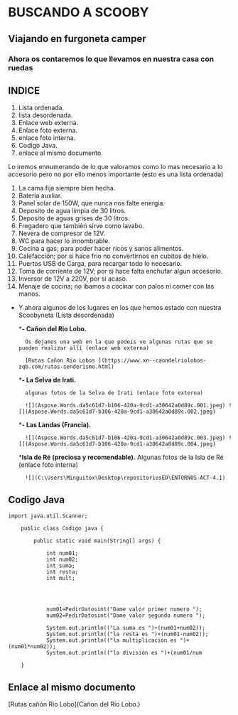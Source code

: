 # **BUSCANDO A SCOOBY**
## **Viajando en furgoneta camper**
### **Ahora os contaremos lo que llevamos en nuestra casa con ruedas**

## **INDICE**

1. Lista ordenada.
2. lista desordenada.
3. Enlace web externa.
4. Enlace foto externa.
5. enlace foto interna.
6. Codigo Java.
7. enlace al mismo documento.


Lo iremos ennumerando de lo que valoramos como lo mas necesario a lo accesorio
pero no por ello menos importante (esto es una lista ordenada)

1. La cama fija siempre bien hecha.
2. Bateria auxliar.
3. Panel solar de 150W, que nunca nos falte energia.
4. Deposito de agua limpia de 30 litros.
5. Deposito de aguas grises de 30 litros.
6. Fregadero que también sirve como lavabo.
7. Nevera de compresor de 12V.
8. WC para hacer lo innombrable.
9. Cocina a gas; para poder hacer ricos y sanos alimentos.
10. Calefacción; por si hace frio no convertirnos en cubitos de hielo.
11. Puertos USB de Carga, para recargar todo lo necesario.
12. Toma de corriente de 12V; por si hace falta enchufar algun accesorio.
13. Inversor de 12V a 220V, por si acaso.
14. Menaje de cocina; no ibamos a cocinar con palos ni comer con las manos.

* Y ahora algunos de los lugares en los que hemos estado con nuestra Scoobyneta (Lista desordenada)

    *__- Cañon del Rio Lobo.__

        Os dejamos una web en la que podeis ve algunas rutas que se pueden realizar allí (enlace web externa)

        [Rutas Cañon Rio Lobos ](https://www.xn--caondelriolobos-zqb.com/rutas-senderismo.html)

    *__- La Selva de Irati.__

        algunas fotos de la Selva de Irati (enlace foto externa)

        ![](Aspose.Words.da5c61d7-b106-420a-9cd1-a30642a0d89c.001.jpeg) ![](Aspose.Words.da5c61d7-b106-420a-9cd1-a30642a0d89c.002.jpeg)

    *__- Las Landas (Francia).__

        ![](Aspose.Words.da5c61d7-b106-420a-9cd1-a30642a0d89c.003.jpeg) ![](Aspose.Words.da5c61d7-b106-420a-9cd1-a30642a0d89c.004.jpeg)

    *__Isla de Ré (preciosa y recomendable).__
        Algunas fotos de la Isla de Ré (enlace foto interna)

        ![](C:\Users\Minguitox\Desktop\repositoriosED\ENTORNOS-ACT-4.1)

## __**Codigo Java**__

    import java.util.Scanner;

        public class Codigo java {

	        public static void main(String[] args) {

                int num01;
                int num02;
                int suma;
                int resta;
                int mult;




                num01=PedirDatosint("Dame valor primer numero ");
                num02=PedirDatosint("Dame valor segundo numero ");

                System.out.println(("La suma es ")+(num01+num02));
                System.out.println(("la resta es ")+(num01-num02));
                System.out.println(("la multiplicacion es ")+(num01*num02));
                System.out.println(("la división es ")+(num01/num

        }

## **Enlace al mismo documento**

[Rutas cañón Rio Lobo](Cañon del Rio Lobo.)




